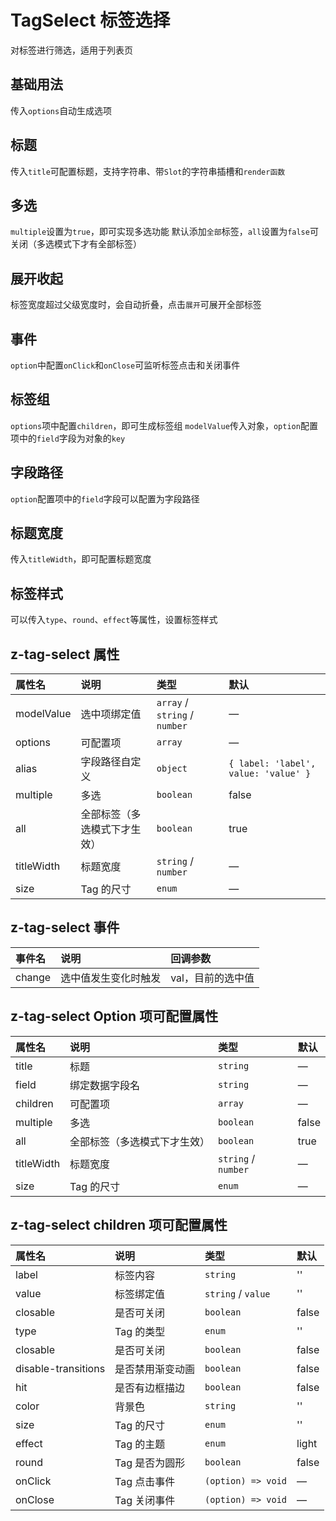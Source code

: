# TagSelect 标签选择

对标签进行筛选，适用于列表页

## 基础用法

传入`options`自动生成选项

<preview path="../demo/tag-select/normal.vue" />

## 标题

传入`title`可配置标题，支持字符串、带`Slot`的字符串插槽和`render函数`

<preview path="../demo/tag-select/title.vue" />

## 多选

`multiple`设置为`true`，即可实现多选功能
默认添加`全部`标签，`all`设置为`false`可关闭（多选模式下才有全部标签）

<preview path="../demo/tag-select/multiple.vue" />

## 展开收起

标签宽度超过父级宽度时，会自动折叠，点击`展开`可展开全部标签

<preview path="../demo/tag-select/expand.vue" />

## 事件

`option`中配置`onClick`和`onClose`可监听标签点击和关闭事件

<preview path="../demo/tag-select/events.vue" />

## 标签组

`options`项中配置`children`，即可生成标签组
`modelValue`传入对象，`option`配置项中的`field`字段为对象的`key`

<preview path="../demo/tag-select/group.vue" />

## 字段路径

`option`配置项中的`field`字段可以配置为字段路径

<preview path="../demo/tag-select/path.vue" />

## 标题宽度

传入`titleWidth`，即可配置标题宽度

<preview path="../demo/tag-select/title-width.vue" />

## 标签样式

可以传入`type`、`round`、`effect`等属性，设置标签样式

<preview path="../demo/tag-select/style.vue" />

## z-tag-select 属性

| 属性名              | 说明             | 类型      | 默认  |
| :------------------ | :--------------- | :-------- | :---- |
| modelValue            | 选中项绑定值       | `array` / `string` / `number` | — |
| options            | 可配置项       | `array` | — |
| alias              | 字段路径自定义      | `object`    | `{ label: 'label', value: 'value' }` |
| multiple | 多选 | `boolean` | false |
| all                 | 全部标签（多选模式下才生效）   | `boolean` | true |
| titleWidth               | 标题宽度           | `string` / `number`  |  —    |
| size                | Tag 的尺寸       | `enum`    |  —    |

## z-tag-select 事件

| 事件名         | 说明                                     | 回调参数                           |
| :------------- | :--------------------------------------- | :--------------------------------- |
| change         | 选中值发生变化时触发                     | val，目前的选中值                  |

## z-tag-select Option 项可配置属性

| 属性名              | 说明             | 类型      | 默认  |
| :------------------ | :--------------- | :-------- | :---- |
| title              | 标题      | `string`    | — |
| field                | 绑定数据字段名       | `string`    | —    |
| children            | 可配置项       | `array` | — |
| multiple | 多选 | `boolean` | false |
| all                 | 全部标签（多选模式下才生效）   | `boolean` | true |
| titleWidth               | 标题宽度           | `string` / `number`  |  —    |
| size                | Tag 的尺寸       | `enum`    |  —    |

## z-tag-select children 项可配置属性

| 属性名              | 说明             | 类型      | 默认  |
| :------------------ | :--------------- | :-------- | :---- |
| label                | 标签内容       | `string`    | ''    |
| value                | 标签绑定值       | `string` / `value`    | ''    |
| closable            | 是否可关闭       | `boolean` | false |
| type                | Tag 的类型       | `enum`    | ''    |
| closable            | 是否可关闭       | `boolean` | false |
| disable-transitions | 是否禁用渐变动画 | `boolean` | false |
| hit                 | 是否有边框描边   | `boolean` | false |
| color               | 背景色           | `string`  | ''    |
| size                | Tag 的尺寸       | `enum`    | ''    |
| effect              | Tag 的主题       | `enum`    | light |
| round               | Tag 是否为圆形   | `boolean` | false |
| onClick               | Tag 点击事件   | `(option) => void` | — |
| onClose               | Tag 关闭事件   | `(option) => void` | — |
